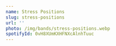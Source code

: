```yaml
---
name: Stress Positions
slug: stress-positions
url: ''
photo: /img/bands/stress-positions.webp
spotifyId: 0vH8XUmKXHFNXcAlnhTuuc
---
```

